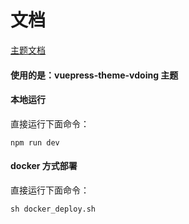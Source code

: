 # 文档
[主题文档](https://doc.klein.com/pages/a2f161/#%E7%89%B9%E6%80%A7)

#### 使用的是：vuepress-theme-vdoing 主题
#### 本地运行 
直接运行下面命令：
```
npm run dev
```
#### docker 方式部署 
直接运行下面命令：
```
sh docker_deploy.sh
```